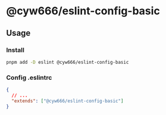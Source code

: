 # @cyw666/eslint-config-basic

## Usage

### Install

```bash
pnpm add -D eslint @cyw666/eslint-config-basic
```

### Config .eslintrc

```json
{
  // ...
  "extends": ["@cyw666/eslint-config-basic"]
}
```
